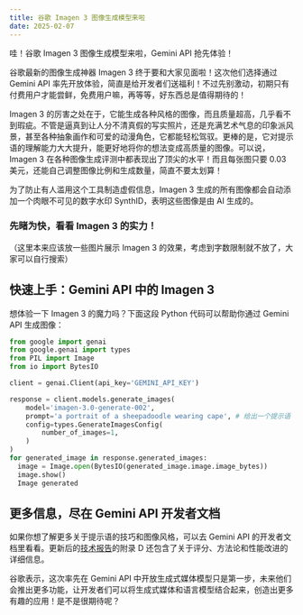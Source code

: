 ```yaml
---
title: 谷歌 Imagen 3 图像生成模型来啦
date: 2025-02-07
---
```

哇！谷歌 Imagen 3 图像生成模型来啦，Gemini API 抢先体验！

谷歌最新的图像生成神器 Imagen 3 终于要和大家见面啦！这次他们选择通过 Gemini API 率先开放体验，简直是给开发者们送福利！不过先别激动，初期只有付费用户才能尝鲜，免费用户嘛，再等等，好东西总是值得期待的！

Imagen 3 的厉害之处在于，它能生成各种风格的图像，而且质量超高，几乎看不到瑕疵。不管是逼真到让人分不清真假的写实照片，还是充满艺术气息的印象派风景，甚至各种抽象画作和可爱的动漫角色，它都能轻松驾驭。更棒的是，它对提示语的理解能力大大提升，能更好地将你的想法变成高质量的图像。可以说，Imagen 3 在各种图像生成评测中都表现出了顶尖的水平！而且每张图只要 0.03 美元，还能自己调整图像比例和生成数量，简直不要太划算！

为了防止有人滥用这个工具制造虚假信息，Imagen 3 生成的所有图像都会自动添加一个肉眼不可见的数字水印 SynthID，表明这些图像是由 AI 生成的。

### 先睹为快，看看 Imagen 3 的实力！

（这里本来应该放一些图片展示 Imagen 3 的效果，考虑到字数限制就不放了，大家可以自行搜索）

## 快速上手：Gemini API 中的 Imagen 3

想体验一下 Imagen 3 的魔力吗？下面这段 Python 代码可以帮助你通过 Gemini API 生成图像：

```python
from google import genai
from google.genai import types
from PIL import Image
from io import BytesIO

client = genai.Client(api_key='GEMINI_API_KEY')

response = client.models.generate_images(
    model='imagen-3.0-generate-002',
    prompt='a portrait of a sheepadoodle wearing cape', # 给出一个提示语：一只穿着披风的绵羊贵宾犬的画像
    config=types.GenerateImagesConfig(
        number_of_images=1,
    )
)
for generated_image in response.generated_images:
  image = Image.open(BytesIO(generated_image.image.image_bytes))
  image.show()
  Image generated
```

## 更多信息，尽在 Gemini API 开发者文档

如果你想了解更多关于提示语的技巧和图像风格，可以去 Gemini API 的开发者文档里看看。更新后的[技术报告](https://storage.googleapis.com/deepmind-media/imagen/imagen_3_tech_report_update_dec2024_v3.pdf#page=26)的附录 D 还包含了关于评分、方法论和性能改进的详细信息。

谷歌表示，这次率先在 Gemini API 中开放生成式媒体模型只是第一步，未来他们会推出更多功能，让开发者们可以将生成式媒体和语言模型结合起来，创造出更多有趣的应用！是不是很期待呢？
